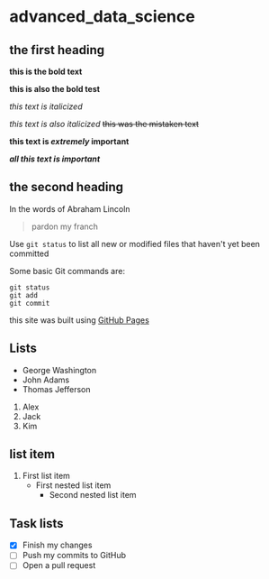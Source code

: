 # advanced_data_science
## the first heading
**this is the bold text**

__this is also the bold test__

*this text is italicized*

_this text is also italicized_
~~this was the mistaken text~~

**this text is _extremely_ important**

***all this text is important***

## the second heading
In the words of Abraham Lincoln

>pardon my franch

Use `git status` to list all new or modified files that haven't yet been committed

Some basic Git commands are:
```
git status
git add
git commit
```

this site was built using [GitHub Pages](https://help.github.com/en/github/writing-on-github/basic-writing-and-formatting-syntax)

## Lists
- George Washington
- John Adams
- Thomas Jefferson

1. Alex
2. Jack
3. Kim

## list item
1. First list item
   - First nested list item
     - Second nested list item 
     
## Task lists
- [x] Finish my changes
- [ ] Push my commits to GitHub
- [ ] Open a pull request

